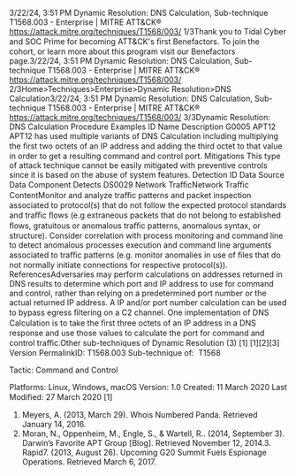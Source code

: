 3/22/24, 3:51 PM Dynamic Resolution: DNS Calculation, Sub-technique T1568.003 - Enterprise | MITRE ATT&CK®
https://attack.mitre.org/techniques/T1568/003/ 1/3Thank you to Tidal Cyber and SOC Prime for becoming ATT&CK's ﬁrst Benefactors. To join the cohort, or learn more about this program visit our
Benefactors page.3/22/24, 3:51 PM Dynamic Resolution: DNS Calculation, Sub-technique T1568.003 - Enterprise | MITRE ATT&CK®
https://attack.mitre.org/techniques/T1568/003/ 2/3Home>Techniques>Enterprise>Dynamic Resolution>DNS Calculation3/22/24, 3:51 PM Dynamic Resolution: DNS Calculation, Sub-technique T1568.003 - Enterprise | MITRE ATT&CK®
https://attack.mitre.org/techniques/T1568/003/ 3/3Dynamic Resolution: DNS Calculation
Procedure Examples
ID Name Description
G0005 APT12 APT12 has used multiple variants of DNS Calculation including multiplying the ﬁrst two octets of an IP address and
adding the third octet to that value in order to get a resulting command and control port.
Mitigations
This type of attack technique cannot be easily mitigated with preventive controls since it is based on the abuse of system features.
Detection
ID Data Source Data Component Detects
DS0029 Network TraﬃcNetwork Traﬃc
ContentMonitor and analyze traﬃc patterns and packet inspection associated to protocol(s) that
do not follow the expected protocol standards and traﬃc ﬂows (e.g extraneous packets
that do not belong to established ﬂows, gratuitous or anomalous traﬃc patterns,
anomalous syntax, or structure). Consider correlation with process monitoring and
command line to detect anomalous processes execution and command line arguments
associated to traﬃc patterns (e.g. monitor anomalies in use of ﬁles that do not normally
initiate connections for respective protocol(s)).
ReferencesAdversaries may perform calculations on addresses returned in DNS results to determine which port and IP address to use for command and
control, rather than relying on a predetermined port number or the actual returned IP address. A IP and/or port number calculation can be
used to bypass egress ﬁltering on a C2 channel.
One implementation of DNS Calculation is to take the ﬁrst three octets of an IP address in a DNS response and use those values to calculate
the port for command and control traﬃc.Other sub-techniques of Dynamic Resolution (3)
[1]
[1][2][3]
Version PermalinkID: T1568.003
Sub-technique of:  T1568

Tactic: Command and Control

Platforms: Linux, Windows, macOS
Version: 1.0
Created: 11 March 2020
Last Modiﬁed: 27 March 2020
[1]
1. Meyers, A. (2013, March 29). Whois Numbered Panda.
Retrieved January 14, 2016.
2. Moran, N., Oppenheim, M., Engle, S., & Wartell, R.. (2014,
September 3). Darwin’s Favorite APT Group [Blog]. Retrieved
November 12, 2014.3. Rapid7. (2013, August 26). Upcoming G20 Summit Fuels
Espionage Operations. Retrieved March 6, 2017.